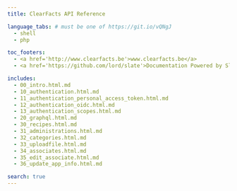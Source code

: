 ```yaml
---
title: ClearFacts API Reference

language_tabs: # must be one of https://git.io/vQNgJ
  - shell
  - php

toc_footers:
  - <a href='http://www.clearfacts.be'>www.clearfacts.be</a>
  - <a href='https://github.com/lord/slate'>Documentation Powered by Slate</a>

includes:
  - 00_intro.html.md
  - 10_authentication.html.md
  - 11_authentication_personal_access_token.html.md
  - 12_authentication_oidc.html.md
  - 13_authentication_scopes.html.md
  - 20_graphql.html.md
  - 30_recipes.html.md
  - 31_administrations.html.md
  - 32_categories.html.md
  - 33_uploadfile.html.md
  - 34_associates.html.md
  - 35_edit_associate.html.md
  - 36_update_app_info.html.md

search: true
---
```


